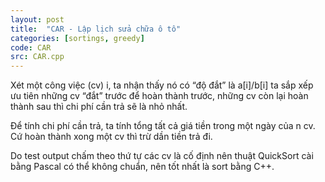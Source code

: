 ```yaml
---
layout: post
title:  "CAR - Lập lịch sửa chữa ô tô"
categories: [sortings, greedy]
code: CAR
src: CAR.cpp
---
```




Xét một công việc (cv) i, ta nhận thấy nó có “độ đắt” là a[i]/b[i] ta sắp xếp ưu tiên những cv “đắt” trước để hoàn thành trước, những cv còn lại hoàn thành sau thì chi phí cần trả sẽ là nhỏ nhất.

Để tính chi phí cần trả, ta tính tổng tất cả giá tiền trong một ngày của n cv. Cứ hoàn thành xong một cv thì trừ dần tiền trả đi. 

Do test output chấm theo thứ tự các cv là cố định nên thuật QuickSort cài bằng Pascal có thể không chuẩn, nên tốt nhất là sort bằng C++.